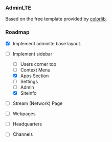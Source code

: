 ### AdminLTE 
Based on the free template provided by [colorlib](https://adminlte.io/).

### Roadmap
- [x] Implement adminlte base layout.
- [ ] Implement sidebar
  - [ ] Users corner top
  - [ ] Context Menu
  - [x] Apps Section
  - [ ] Settings
  - [ ] Admin
  - [x] Siteinfo
- [ ] Stream (Network) Page
- [ ] Webpages
- [ ] Headquarters
- [ ] Channels

